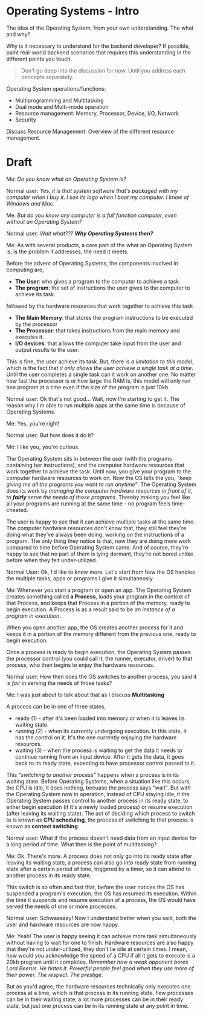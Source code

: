# Operating Systems - Intro
The idea of the Operating System, from your own understanding. The what and why?

Why is it necessary to understand for the backend developer? If possible, paint real-world backend scenarios that requires this understanding in the different points you touch.

> Don't go deep into the discussion for now. Until you address each concepts separately.

Operating System operations/functions:
- Multiprogramming and Multitasking
- Dual mode and Multi-mode operation
- Resource management: Memory, Processor, Device, I/O, Network
- Security

Discuss Resource Management. Overview of the different resource management.

# Draft
Me: *Do you know what an Operating System is?*

Normal user: *Yes, it is that system software that's packaged with my computer when I buy it. I see its logo when I boot my computer. I know of Windows and Mac.*

Me: *But do you know any computer is a full function computer, even without an Operating System?*

Normal user: _Wait what??? **Why Operating Systems then?**_

Me: As with several products, a core part of the what an Operating System is, is the problem it addresses, the need it meets.

Before the advent of Operating Systems, the components involved in computing are, 
- **The User**: who gives a program to the computer to achieve a task.
- **The program**: the set of instructions the user gives to the computer to achieve its task.

followed by the hardware resources that work together to achieve this task
- **The Main Memory**: that stores the program instructions to be executed by the processor
- **The Processor**: that takes instructions from the main memory and executes it. 
- **I/O devices**: that allows the computer take input from the user and output results to the user.

This is fine, the user achieve its task. But, there is *a limitation to this model*, which is the fact that *it only allows the user achieve a single task at a time*. Until the user completes a single task can it work on another one. No matter how fast the processor is or how large the RAM is, this model will only run one program at a time even if the size of the program is just 10kb.

Normal user: Ok that's not good... Wait, now I'm starting to get it. The reason why I'm able to run multiple apps at the same time is because of Operating Systems.

Me: Yes, you're right!

Normal user: But how does it do it?

Me: I like you, you're curious.

The Operating System sits in between the user (with the programs containing her instructions), and the computer hardware resources that work together to achieve the task. Until now, you give your program to the computer hardware resources to work on. Now the OS tells the you, *"keep giving me all the programs you want to run anytime"*. The Operating System does its work by *managing the computer hardware resources in front of it, to **fairly** serve the needs of those programs*. Thereby making you feel like all your programs are running at the same time - no program feels time-cheated.

The user is happy to see that it can achieve multiple tasks at the same time. The computer hardware resources don't know that, they still feel they're doing what they've always been doing, working on the instructions of a program. The only thing they notice is that, now they are doing more work compared to time before Operating System came. And of course, they're happy to see that no part of them is lying dormant, they're not bored unlike before when they felt under-utilized.

Normal User: Ok, I'd like to know more. Let's start from how the OS handles the multiple tasks, apps or programs I give it simultaneosly.

Me: Whenever you start a program or open an app. The Operating System creates something called **a Process**, loads your program in the context of that Process, and keeps that Process in a portion of the memory, ready to begin execution. A Process is as a result said to be *an instance of a program in execution*.

When you open another app, the OS creates another process for it and keeps it in a portion of the memory different from the previous one, ready to begin execution.

Once a process is ready to begin execution, the Operating System passes the processor control (you could call it, the runner, executor, driver) to that process, who then begins to enjoy the hardware resources.

Normal user: How then does the OS switches to another process, you said it is *fair* in serving the needs of those tasks?

Me: I was just about to talk about that as I discuss **Multitasking**

A process can be in one of three states, 
- ready (1) - after it's been loaded into memory or when it is leaves its waiting state.
- running (2) - when its currently undergoing execution. In this state, it has the control on it. It's the one currently enjoying the hardware resources.
- waiting (3) - when the process is waiting to get the data it needs to continue running from an input device. After it gets the data, it goes back to its ready state, expecting to have processor control passed to it.

This _"switching to another process"_ happens when a process is in its waiting state. Before Operating Systems, when a situation like this occurs, the CPU is idle, it does nothing, becuase the process says "wait". But with the Operating System now in operation, instead of CPU staying idle, it the Operating System passes control to another process in its ready state, to either begin execution (if it's a newly loaded process) or resume execution (after leaving its waiting state). The act of deciding which process to switch to is known as **CPU scheduling**, the process of switching to that process is known as **context switching**.

Normal user: What if the process doesn't need data from an input device for a long period of time. What then is the point of multitasking?

Me: Ok. There's more. A process does not only go into its ready state after leaving its waiting state, a process can also go into ready state from running state after a certain period of time, triggered by a timer, so it can attend to another process in its ready state.

This switch is so often and fast that, before the user notices the OS has suspended a program's execution, the OS has resumed its execution. Within the time it suspends and resume execution of a process, the OS would have served the needs of one or more processes.

Normal user: Schwaaaaay! Now I understand better when you said, both the user and hardware resources are now happy.

Me: Yeah! The user is happy seeing it can achieve more task simultaneously without having to wait for one to finish. Hardware resources are also happy that they're not under-utilized, they don't lie idle at certain times. I mean, how would you acknowledge the speed of a CPU if all it gets to execute is a 20kb program until it completes. *Remember how a weak opponent bores Lord Beerus. He hates it. Powerful people feel good when they use more of their power. The respect. The prestige.* 

But as you'd agree, the hardware resources technically only executes one process at a time, which is that process in its running state. Few processes can be in their waiting state, a lot more processes can be in their ready state, but just one process can be in its running state at any point in time.

